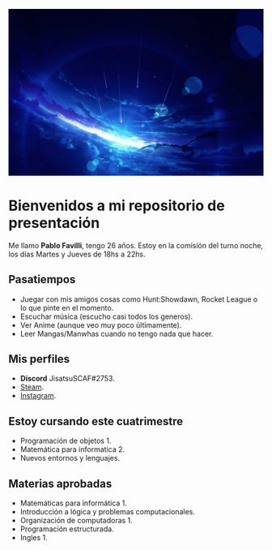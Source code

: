 ![Logo](./assets/Logo.png)

# Bienvenidos a mi repositorio de presentación

Me llamo **Pablo Favilli**, tengo 26 años. 
Estoy en la comisión del turno noche, los días Martes y Jueves de 18hs a 22hs.


## Pasatiempos
- Juegar con mis amigos cosas como Hunt:Showdawn, Rocket League o lo que pinte en el momento.
- Escuchar música (escucho casi todos los generos).
- Ver Anime (aunque veo muy poco últimamente).
- Leer Mangas/Manwhas cuando no tengo nada que hacer. 

## Mis perfiles
- **Discord** JisatsuSCAF#2753.
- [Steam](https://steamcommunity.com/id/JisatsuSCAF/).
- [Instagram](https://www.instagram.com/jisatsuscaf/).

## Estoy cursando este cuatrimestre
- Programación de objetos 1.
- Matemática para informatica 2.
- Nuevos entornos y lenguajes.

## Materias aprobadas
- Matemáticas para informática 1.
- Introducción a lógica y problemas computacionales.
- Organización de computadoras 1.
- Programación estructurada.
- Ingles 1.



